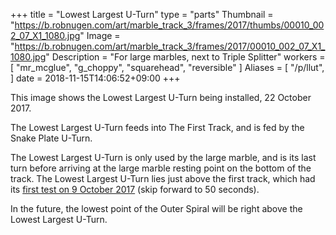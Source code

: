 +++
title = "Lowest Largest U-Turn"
type = "parts"
Thumbnail = "https://b.robnugen.com/art/marble_track_3/frames/2017/thumbs/00010_002_07_X1_1080.jpg"
Image = "https://b.robnugen.com/art/marble_track_3/frames/2017/00010_002_07_X1_1080.jpg"
Description = "For large marbles, next to Triple Splitter"
workers = [
    "mr_mcglue",
    "g_choppy",
	"squarehead",
	"reversible"
]
Aliases = [
  "/p/llut",
]
date = 2018-11-15T14:06:52+09:00
+++

This image shows the Lowest Largest U-Turn being installed, 22 October 2017.

The Lowest Largest U-Turn feeds into The First Track, and is fed by the Snake Plate U-Turn.

The Lowest Largest U-Turn is only used by the large marble, and is its last turn before arriving at the large marble resting point on the bottom of the track.  The Lowest Largest U-Turn lies just above the first track, which had its [first test on 9 October 2017](https://youtu.be/-fLXDYXQ-uQ)  (skip forward to 50 seconds).


In the future, the lowest point of the Outer Spiral will be right above the Lowest Largest U-Turn.
